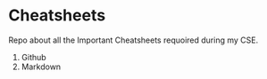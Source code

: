 # Cheatsheets
Repo about all the Important Cheatsheets requoired during my CSE.
1. Github
2. Markdown
